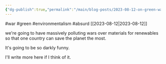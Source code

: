 ```yaml
---
{"dg-publish":true,"permalink":"/main/blog-posts/2023-08-12-on-green-wars/","noteIcon":""}
---
```


#war #green #environmentalism #absurd 
[[2023-08-12\|2023-08-12]]

we're going to have massively polluting wars over materials for renewables so that one country can save the planet the most.

It's going to be so darkly funny.

I'll write more here if I think of it.